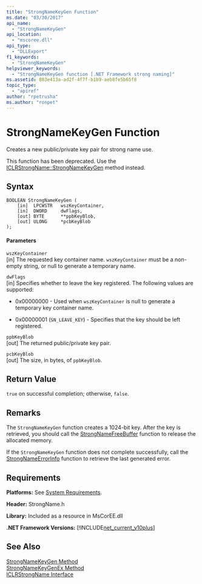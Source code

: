 ```yaml
---
title: "StrongNameKeyGen Function"
ms.date: "03/30/2017"
api_name: 
  - "StrongNameKeyGen"
api_location: 
  - "mscoree.dll"
api_type: 
  - "DLLExport"
f1_keywords: 
  - "StrongNameKeyGen"
helpviewer_keywords: 
  - "StrongNameKeyGen function [.NET Framework strong naming]"
ms.assetid: 883e413a-ad2f-4f7f-b1b9-aeb8fe5b65f8
topic_type: 
  - "apiref"
author: "rpetrusha"
ms.author: "ronpet"
---
```

# StrongNameKeyGen Function
Creates a new public/private key pair for strong name use.  
  
 This function has been deprecated. Use the [ICLRStrongName::StrongNameKeyGen](../../../../docs/framework/unmanaged-api/hosting/iclrstrongname-strongnamekeygen-method.md) method instead.  
  
## Syntax  
  
```  
BOOLEAN StrongNameKeyGen (  
    [in]  LPCWSTR   wszKeyContainer,  
    [in]  DWORD     dwFlags,  
    [out] BYTE      **ppbKeyBlob,  
    [out] ULONG     *pcbKeyBlob  
);  
```  
  
#### Parameters  
 `wszKeyContainer`  
 [in] The requested key container name. `wszKeyContainer` must be a non-empty string, or null to generate a temporary name.  
  
 `dwFlags`  
 [in] Specifies whether to leave the key registered. The following values are supported:  
  
- 0x00000000 - Used when `wszKeyContainer` is null to generate a temporary key container name.  
  
- 0x00000001 (`SN_LEAVE_KEY`) - Specifies that the key should be left registered.  
  
 `ppbKeyBlob`  
 [out] The returned public/private key pair.  
  
 `pcbKeyBlob`  
 [out] The size, in bytes, of `ppbKeyBlob`.  
  
## Return Value  
 `true` on successful completion; otherwise, `false`.  
  
## Remarks  
 The `StrongNameKeyGen` function creates a 1024-bit key. After the key is retrieved, you should call the [StrongNameFreeBuffer](../../../../docs/framework/unmanaged-api/strong-naming/strongnamefreebuffer-function.md) function to release the allocated memory.  
  
 If the `StrongNameKeyGen` function does not complete successfully, call the [StrongNameErrorInfo](../../../../docs/framework/unmanaged-api/strong-naming/strongnameerrorinfo-function.md) function to retrieve the last generated error.  
  
## Requirements  
 **Platforms:** See [System Requirements](../../../../docs/framework/get-started/system-requirements.md).  
  
 **Header:** StrongName.h  
  
 **Library:** Included as a resource in MsCorEE.dll  
  
 **.NET Framework Versions:** [!INCLUDE[net_current_v10plus](../../../../includes/net-current-v10plus-md.md)]  
  
## See Also  
 [StrongNameKeyGen Method](../../../../docs/framework/unmanaged-api/hosting/iclrstrongname-strongnamekeygen-method.md)  
 [StrongNameKeyGenEx Method](../../../../docs/framework/unmanaged-api/hosting/iclrstrongname-strongnamekeygenex-method.md)  
 [ICLRStrongName Interface](../../../../docs/framework/unmanaged-api/hosting/iclrstrongname-interface.md)
